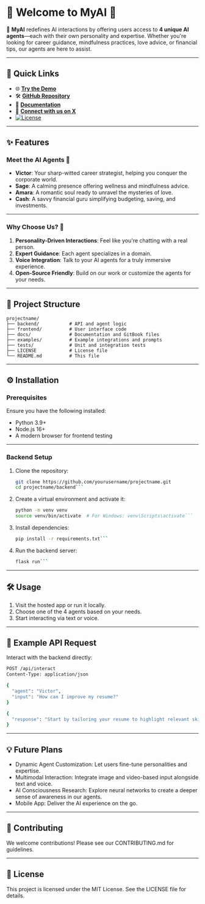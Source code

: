 # 🌟 Welcome to MyAI 🌟


🚀 **MyAI** redefines AI interactions by offering users access to **4 unique AI agents**—each with their own personality and expertise. Whether you're looking for career guidance, mindfulness practices, love advice, or financial tips, our agents are here to assist.

---

## 🔗 Quick Links

- 🌐 **[Try the Demo](https://myai.fun)**
- 🛠️ **[GitHub Repository](https://github.com/myaionsol/myai)**
- 📄 **[Documentation](https://myai-docs.gitbook.io/myai-docs)**
- 💬 **[Connect with us on X](https://x.com/MyAI_on_Sol)**
- [![License](https://img.shields.io/badge/License-MIT-green.svg)](LICENSE)  

---

## ✨ Features

### Meet the AI Agents 🤖  
- **Victor**: Your sharp-witted career strategist, helping you conquer the corporate world.  
- **Sage**: A calming presence offering wellness and mindfulness advice.  
- **Amara**: A romantic soul ready to unravel the mysteries of love.  
- **Cash**: A savvy financial guru simplifying budgeting, saving, and investments.  

---

### Why Choose Us? 🌟
1. **Personality-Driven Interactions**: Feel like you're chatting with a real person.  
2. **Expert Guidance**: Each agent specializes in a domain.  
3. **Voice Integration**: Talk to your AI agents for a truly immersive experience.  
4. **Open-Source Friendly**: Build on our work or customize the agents for your needs.

---

## 📂 Project Structure

```plaintext
projectname/
├── backend/           # API and agent logic
├── frontend/          # User interface code
├── docs/              # Documentation and GitBook files
├── examples/          # Example integrations and prompts
├── tests/             # Unit and integration tests
├── LICENSE            # License file
└── README.md          # This file
```

---

## ⚙️ Installation

### Prerequisites  
Ensure you have the following installed:
- Python 3.9+
- Node.js 16+
- A modern browser for frontend testing

---

### Backend Setup
1. Clone the repository:  
   ```bash
   git clone https://github.com/yourusername/projectname.git
   cd projectname/backend```
2. Create a virtual environment and activate it:
   ```bash
   python -m venv venv
   source venv/bin/activate  # For Windows: venv\Scripts\activate```
3. Install dependencies:
   ```bash
   pip install -r requirements.txt```
4. Run the backend server:
   ```bash
   flask run```

---

## 🛠️ Usage
1. Visit the hosted app or run it locally.
2. Choose one of the 4 agents based on your needs.
3. Start interacting via text or voice.

---

## 🧪 Example API Request
Interact with the backend directly:

```bash
POST /api/interact
Content-Type: application/json

{
  "agent": "Victor",
  "input": "How can I improve my resume?"
}

{
  "response": "Start by tailoring your resume to highlight relevant skills for the job you're targeting. Need help? I'm here!"
}
```

---

## 💡 Future Plans

- Dynamic Agent Customization: Let users fine-tune personalities and expertise.
- Multimodal Interaction: Integrate image and video-based input alongside text and voice.
- AI Consciousness Research: Explore neural networks to create a deeper sense of awareness in our agents.
- Mobile App: Deliver the AI experience on the go.

---

## 🤝 Contributing

We welcome contributions! Please see our CONTRIBUTING.md for guidelines.

---

## 📄 License

This project is licensed under the MIT License. See the LICENSE file for details.


